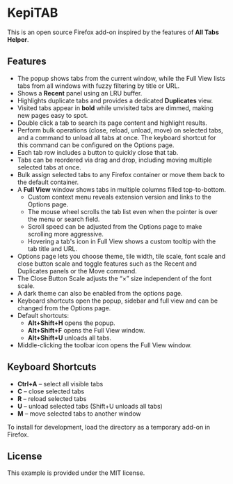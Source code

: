 # KepiTAB

This is an open source Firefox add-on inspired by the features of **All Tabs Helper**.

## Features

- The popup shows tabs from the current window, while the Full View lists tabs from all windows with fuzzy filtering by title or URL.
- Shows a **Recent** panel using an LRU buffer.
- Highlights duplicate tabs and provides a dedicated **Duplicates** view.
- Visited tabs appear in **bold** while unvisited tabs are dimmed, making new pages easy to spot.
- Double click a tab to search its page content and highlight results.
- Perform bulk operations (close, reload, unload, move) on selected tabs, and a
  command to unload all tabs at once. The keyboard shortcut for this command can
  be configured on the Options page.
- Each tab row includes a button to quickly close that tab.
- Tabs can be reordered via drag and drop, including moving multiple selected tabs at once.
- Bulk assign selected tabs to any Firefox container or move them back to the default container.
- A **Full View** window shows tabs in multiple columns filled top-to-bottom.
  - Custom context menu reveals extension version and links to the Options page.
  - The mouse wheel scrolls the tab list even when the pointer is over the menu or search field.
  - Scroll speed can be adjusted from the Options page to make scrolling more aggressive.
  - Hovering a tab's icon in Full View shows a custom tooltip with the tab title and URL.
- Options page lets you choose theme, tile width, tile scale, font scale and close button scale and toggle features such as
  the Recent and Duplicates panels or the Move command.
- The Close Button Scale adjusts the “×” size independent of the font scale.
- A dark theme can also be enabled from the options page.
- Keyboard shortcuts open the popup, sidebar and full view and can be changed from the Options page.
- Default shortcuts:
  - **Alt+Shift+H** opens the popup.
  - **Alt+Shift+F** opens the Full View window.
  - **Alt+Shift+U** unloads all tabs.
- Middle-clicking the toolbar icon opens the Full View window.

## Keyboard Shortcuts

- **Ctrl+A** – select all visible tabs
- **C** – close selected tabs
- **R** – reload selected tabs
- **U** – unload selected tabs (Shift+U unloads all tabs)
- **M** – move selected tabs to another window

To install for development, load the directory as a temporary add-on in Firefox.

## License

This example is provided under the MIT license.
